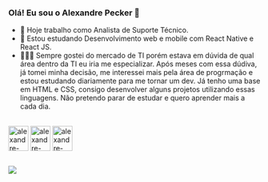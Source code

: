 ### Olá! Eu sou o Alexandre Pecker 👋

- 🔭 Hoje trabalho como Analista de Suporte Técnico.
- 🌱 Estou estudando Desenvolvimento web e mobile com React Native e React JS.
- 👨🏻‍💻 Sempre gostei do mercado de TI porém estava em dúvida de qual área dentro da TI eu iria me especializar. Após meses com essa dúdiva, já tomei minha decisão, me interessei mais pela área de progrmação e estou estudando diariamente para me tornar um dev. Já tenho uma base em HTML e CSS, consigo desenvolver alguns projetos utilizando essas linguagens. Não pretendo parar de estudar e quero aprender mais a cada dia.

<div style="display: inline_block"><br>
  <img align="center" alt="alexandre-html" height="50" width="40" src="https://cdn.jsdelivr.net/gh/devicons/devicon/icons/html5/html5-original.svg">
  <img align="center" alt="alexandre-css" height="50" width="40" src="https://cdn.jsdelivr.net/gh/devicons/devicon/icons/css3/css3-original.svg">
  <img align="center" alt="alexandre-git" height="50" width="40" src="https://cdn.jsdelivr.net/gh/devicons/devicon/icons/git/git-original.svg">
</div>

##

<div>
    <a href="https://www.linkedin.com/in/alexandre-pecker-sampaio-1005ba19b/" target="_blank"><img src="https://img.shields.io/badge/LinkedIn-0077B5?style=for-the-badge&logo=linkedin&logoColor=white" target="_blank"></a>
 </div>
